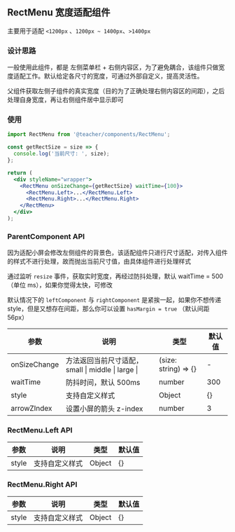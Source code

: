 ## RectMenu 宽度适配组件

主要用于适配 `<1200px` 、`1200px ~ 1400px`、`>1400px`

### 设计思路

一般使用此组件，都是 左侧菜单栏 + 右侧内容区，为了避免耦合，该组件只做宽度适配工作。默认给定各尺寸的宽度，可通过外部自定义，提高灵活性。

父组件获取左侧子组件的真实宽度（目的为了正确处理右侧内容区的间距），之后处理自身宽度，再让右侧组件居中显示即可

### 使用

```jsx
import RectMenu from '@teacher/components/RectMenu';

const getRectSize = size => {
  console.log('当前尺寸: ', size);
};

return (
  <div styleName="wrapper">
    <RectMenu onSizeChange={getRectSize} waitTime={100}>
      <RectMenu.Left>...</RectMenu.Left>
      <RectMenu.Right>...</RectMenu.Right>
    </RectMenu>
  </div>
);
```

### ParentComponent API

因为适配小屏会修改左侧组件的背景色，该适配组件只进行尺寸适配，对传入组件的样式不进行处理，故而抛出当前尺寸值，由具体组件进行处理样式

通过监听 `resize` 事件，获取实时宽度，再经过防抖处理，默认 waitTime = 500（单位 ms），如果你觉得太快，可修改

默认情况下的 `leftComponent` 与 `rightComponent` 是紧挨一起，如果你不想传递 style，但是又想存在间距，那么你可以设置 `hasMargin = true` （默认间距 56px）

| 参数         | 说明                                               | 类型                 | 默认值 |
| ------------ | -------------------------------------------------- | -------------------- | ------ |
| onSizeChange | 方法返回当前尺寸适配， small \| middle \| large \| | (size: string) => {} | -      |
| waitTime     | 防抖时间，默认 500ms                               | number               | 300    |
| style        | 支持自定义样式                                     | Object               | {}     |
| arrowZIndex  | 设置小屏的箭头 z-index                             | number               | 3      |

### RectMenu.Left API

| 参数  | 说明           | 类型   | 默认值 |
| ----- | -------------- | ------ | ------ |
| style | 支持自定义样式 | Object | {}     |

### RectMenu.Right API

| 参数  | 说明           | 类型   | 默认值 |
| ----- | -------------- | ------ | ------ |
| style | 支持自定义样式 | Object | {}     |
